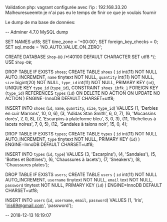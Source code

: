 Validation php:
vagrant configurée avec l'ip : 192.168.33.20
Malheuresueemtn je n'ai pas eu le temps de finir ce que je voulais fournir

Le  dump de ma base de données:

-- Adminer 4.7.0 MySQL dump

SET NAMES utf8;
SET time_zone = '+00:00';
SET foreign_key_checks = 0;
SET sql_mode = 'NO_AUTO_VALUE_ON_ZERO';

CREATE DATABASE `Shop-DB` /*!40100 DEFAULT CHARACTER SET utf8 */;
USE `Shop-DB`;

DROP TABLE IF EXISTS `shoes`;
CREATE TABLE `shoes` (
  `id` int(11) NOT NULL AUTO_INCREMENT,
  `name` tinytext NOT NULL,
  `quantity` int(11) NOT NULL,
  `size` bigint(20) NOT NULL,
  `type_id` int(11) NOT NULL,
  PRIMARY KEY (`id`),
  UNIQUE KEY `type_id` (`type_id`),
  CONSTRAINT `shoes_ibfk_1` FOREIGN KEY (`type_id`) REFERENCES `types` (`id`) ON DELETE NO ACTION ON UPDATE NO ACTION
) ENGINE=InnoDB DEFAULT CHARSET=utf8;

INSERT INTO `shoes` (`id`, `name`, `quantity`, `size`, `type_id`) VALUES
(1,	'Derbies en cuir Marrons',	10,	0,	6),
(3,	'Adidas Stan Smith',	6,	0,	7),
(6,	'Mocassins dorés',	7,	0,	8),
(7,	'Escarpins à plateforme bleu',	3,	0,	3),
(11,	'Richelieus à lacets noires',	7,	0,	5),
(12,	'Sandales à talons noir',	15,	0,	4);

DROP TABLE IF EXISTS `types`;
CREATE TABLE `types` (
  `id` int(11) NOT NULL AUTO_INCREMENT,
  `type` tinytext NOT NULL,
  PRIMARY KEY (`id`)
) ENGINE=InnoDB DEFAULT CHARSET=utf8;

INSERT INTO `types` (`id`, `type`) VALUES
(3,	'Escarpins'),
(4,	'Sandales'),
(5,	'Bottes et Bottines'),
(6,	'Chaussures à lacets'),
(7,	'Sneakers'),
(8,	'Chaussures plates');

DROP TABLE IF EXISTS `users`;
CREATE TABLE `users` (
  `id` int(11) NOT NULL AUTO_INCREMENT,
  `username` tinytext NOT NULL,
  `email` text NOT NULL,
  `password` tinytext NOT NULL,
  PRIMARY KEY (`id`)
) ENGINE=InnoDB DEFAULT CHARSET=utf8;

INSERT INTO `users` (`id`, `username`, `email`, `password`) VALUES
(1,	'Iris',	'iris69@gmail.com',	'password');

-- 2018-12-13 16:19:07
